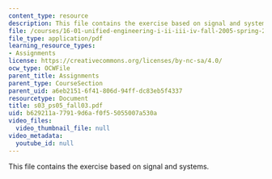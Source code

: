 ```yaml
---
content_type: resource
description: This file contains the exercise based on signal and systems.
file: /courses/16-01-unified-engineering-i-ii-iii-iv-fall-2005-spring-2006/b629211a77919d6af0f55055007a530a_s03_ps05_fall03.pdf
file_type: application/pdf
learning_resource_types:
- Assignments
license: https://creativecommons.org/licenses/by-nc-sa/4.0/
ocw_type: OCWFile
parent_title: Assignments
parent_type: CourseSection
parent_uid: a6eb2151-6f41-806d-94ff-dc83eb5f4337
resourcetype: Document
title: s03_ps05_fall03.pdf
uid: b629211a-7791-9d6a-f0f5-5055007a530a
video_files:
  video_thumbnail_file: null
video_metadata:
  youtube_id: null
---
```

This file contains the exercise based on signal and systems.